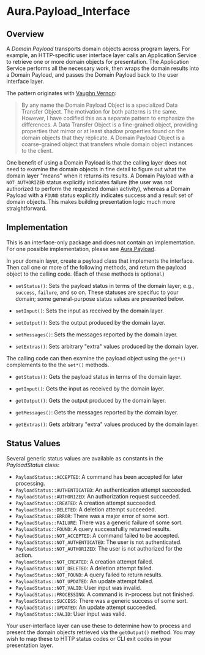 # Aura.Payload_Interface

## Overview

A *Domain Payload* transports domain objects across program layers. For example,
an HTTP-specific user interface layer calls an Application Service to retrieve
one or more domain objects for presentation. The Application Service performs
all the necessary work, then wraps the domain results into a Domain Payload, and
passes the Domain Payload back to the user interface layer.

The pattern originates with [Vaughn Vernon](https://vaughnvernon.co/?page_id=40):

> By any name the Domain Payload Object is a specialized Data Transfer
> Object. The motivation for both patterns is the same. However, I have
> codified this as a separate pattern to emphasize the differences. A
> Data Transfer Object is a fine-grained object, providing properties
> that mirror or at least shadow properties found on the domain objects
> that they replicate. A Domain Payload Object is a coarse-grained
> object that transfers whole domain object instances to the client.

One benefit of using a Domain Payload is that the calling layer does not need to
examine the domain objects in fine detail to figure out what the domain layer
"means" when it returns its results. A Domain Payload with a `NOT_AUTHORIZED`
status explicitly indicates failure (the user was not authorized to perform the
requested domain activity), whereas a Domain Payload with a `FOUND` status
explicitly indicates success and a result set of domain objects. This makes
building presentation logic much more straightforward.

## Implementation

This is an interface-only package and does not contain an implementation. For
one possible implementation, please see
[Aura.Payload](https://github.com/auraphp/Aura.Payload).

In your domain layer, create a payload class that implements the interface.
Then call one or more of the following methods, and return the payload
object to the calling code. (Each of these methods is optional.)

- `setStatus()`: Sets the payload status in terms of the domain layer; e.g.,
`success`, `failure`, and so on. These statuses are specifuc to your domain;
some general-purpose status values are presented below.

- `setInput()`: Sets the input as received by the domain layer.

- `setOutput()`: Sets the output produced by the domain layer.

- `setMessages()`: Sets the messages reported by the domain layer.

- `setExtras()`: Sets arbitrary "extra" values produced by the domain layer.

The calling code can then examine the payload object using the `get*()`
complements to the the `set*()` methods.

- `getStatus()`: Gets the payload status in terms of the domain layer.

- `getInput()`: Gets the input as received by the domain layer.

- `getOutput()`: Gets the output produced by the domain layer.

- `getMessages()`: Gets the messages reported by the domain layer.

- `getExtras()`: Gets arbitrary "extra" values produced by the domain layer.

## Status Values

Several generic status values are available as constants in the _PayloadStatus_
class:

- `PayloadStatus::ACCEPTED`: A command has been accepted for later processing.
- `PayloadStatus::AUTHENTICATED`: An authentication attempt succeeded.
- `PayloadStatus::AUTHORIZED`: An authorization request succeeded.
- `PayloadStatus::CREATED`: A creation attempt succeeded.
- `PayloadStatus::DELETED`: A deletion attempt succeeded.
- `PayloadStatus::ERROR`: There was a major error of some sort.
- `PayloadStatus::FAILURE`: There was a generic failure of some sort.
- `PayloadStatus::FOUND`: A query successfullly returned results.
- `PayloadStatus::NOT_ACCEPTED`: A command failed to be accepted.
- `PayloadStatus::NOT_AUTHENTICATED`: The user is not authenticated.
- `PayloadStatus::NOT_AUTHORIZED`: The user is not authorized for the action.
- `PayloadStatus::NOT_CREATED`: A creation attempt failed.
- `PayloadStatus::NOT_DELETED`: A deletion attempt failed.
- `PayloadStatus::NOT_FOUND`: A query failed to return results.
- `PayloadStatus::NOT_UPDATED`: An update attempt failed.
- `PayloadStatus::NOT_VALID`: User input was invalid.
- `PayloadStatus::PROCESSING`: A command is in-process but not finished.
- `PayloadStatus::SUCCESS`: There was a generic success of some sort.
- `PayloadStatus::UPDATED`: An update attempt succeeded.
- `PayloadStatus::VALID`: User input was valid.

Your user-interface layer can use these to determine how to process and present
the domain objects retrieved via the `getOutput()` method. You may wish to map
these to HTTP status codes or CLI exit codes in your presentation layer.
